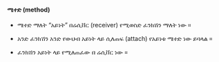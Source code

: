 #### ሜተድ (method)

- ሜተድ ማለት “አይነት” በሬሲቨር (receiver) የሚወስድ ፈንክሽን ማለት ነው ።

- አንድ ፈንክሽን አንድ የውህብ አይነት ላይ ሲለጠፍ (attach) የአይነቱ ሜተድ ነው ይባላል ።

- ፈንክሽን አይነት ላይ የሚለጠፈው በ ሬሲቨር ነው ።
